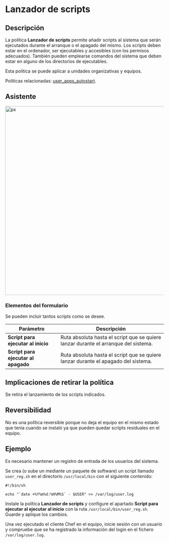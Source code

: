# Lanzador de scripts #

## Descripción ##

La política **Lanzador de scripts** permite añadir scripts al sistema que serán ejecutados durante el arranque o el apagado del mismo. Los scripts deben estar en el ordenador, ser ejecutables y accesibles (con los permisos adecuados). También pueden emplearse comandos del sistema que deben estar en alguno de los directorios de ejecutables.

Esta política se puede aplicar a unidades organizativas y equipos.

Políticas relacionadas: [user_apps_autostart](https://github.com/gecos-team/gecos-doc/wiki/user_apps_autostart).

## Asistente ##

<img src="/gecos-team/gecos-doc/wiki/images/gecoscc/politicas/gecoscc-scriptslauncher.png" width="600" alt="px">

### Elementos del formulario ###

Se pueden incluir tantos scripts como se desee.

| Parámetro | Descripción |
| --------- | ----------- |
| **Script para ejecutar al inicio** | Ruta absoluta hasta el script que se quiere lanzar durante el arranque del sistema. |
| **Script para ejecutar al apagado** | Ruta absoluta hasta el script que se quiere lanzar durante el apagado del sistema. |

## Implicaciones de retirar la política ##

Se retira el lanzamiento de los scripts indicados.

## Reversibilidad ##

No es una política reversible porque no deja el equipo en el mismo estado que tenía cuando se instaló ya que pueden quedar scripts residuales en el equipo.

## Ejemplo ##

Es necesario mantener un registro de entrada de los usuarios del sistema.

Se crea (o sube un mediante un paquete de software) un script llamado `user_reg.sh` en el directorio `/usr/local/bin` con el siguiente contenido:

~~~
#!/bin/sh

echo "`date +%Y%m%d:%H%M%S` - $USER" >> /var/log/user.log
~~~

Instale la política **Lanzador de scripts** y configure el apartado **Script para ejecutar al ejecutar al inicio** con la ruta `/usr/local/bin/user_reg.sh`. Guarde y aplique los cambios.

Una vez ejecutado el cliente Chef en el equipo, inicie sesión con un usuario y compruebe que se ha registrado la información del login en el fichero `/var/log/user.log`.
